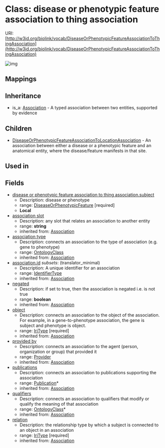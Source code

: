 # Class: disease or phenotypic feature association to thing association




URI: [http://w3id.org/biolink/vocab/DiseaseOrPhenotypicFeatureAssociationToThingAssociation](http://w3id.org/biolink/vocab/DiseaseOrPhenotypicFeatureAssociationToThingAssociation)

![img](http://yuml.me/diagram/nofunky;dir:TB/class/\[DiseaseOrPhenotypicFeatureAssociationToThingAssociation|id(i):identifier_type%20%3F;relation(i):iri_type;object(i):iri_type;negated(i):boolean%20%3F;association_slot(i):string%20%3F]-%20provided%20by(i)%20%3F>\[Provider],%20\[DiseaseOrPhenotypicFeatureAssociationToThingAssociation]-%20publications(i)%20*>\[Publication],%20\[DiseaseOrPhenotypicFeatureAssociationToThingAssociation]-%20qualifiers(i)%20*>\[OntologyClass],%20\[DiseaseOrPhenotypicFeatureAssociationToThingAssociation]-%20association%20type(i)%20%3F>\[OntologyClass],%20\[DiseaseOrPhenotypicFeatureAssociationToThingAssociation]-%20subject>\[DiseaseOrPhenotypicFeature],%20\[DiseaseOrPhenotypicFeatureAssociationToThingAssociation]^-\[DiseaseOrPhenotypicFeatureAssociationToLocationAssociation],%20\[Association]^-\[DiseaseOrPhenotypicFeatureAssociationToThingAssociation])
## Mappings

## Inheritance

 *  is_a: [Association](Association.md) - A typed association between two entities, supported by evidence
## Children

 * [DiseaseOrPhenotypicFeatureAssociationToLocationAssociation](DiseaseOrPhenotypicFeatureAssociationToLocationAssociation.md) - An association between either a disease or a phenotypic feature and an anatomical entity, where the disease/feature manifests in that site.
## Used in

## Fields

 * [disease or phenotypic feature association to thing association.subject](disease_or_phenotypic_feature_association_to_thing_association_subject.md)
    * Description: disease or phenotype
    * range: [DiseaseOrPhenotypicFeature](DiseaseOrPhenotypicFeature.md) [required]
    * __Local__
 * [association slot](association_slot.md)
    * Description: any slot that relates an association to another entity
    * range: **string**
    * inherited from: [Association](Association.md)
 * [association type](association_type.md)
    * Description: connects an association to the type of association (e.g. gene to phenotype)
    * range: [OntologyClass](OntologyClass.md)
    * inherited from: [Association](Association.md)
 * [association.id](association_id.md) *subsets*: (translator_minimal)
    * Description: A unique identifier for an association
    * range: [IdentifierType](IdentifierType.md)
    * inherited from: [Association](Association.md)
 * [negated](negated.md)
    * Description: if set to true, then the association is negated i.e. is not true
    * range: **boolean**
    * inherited from: [Association](Association.md)
 * [object](object.md)
    * Description: connects an association to the object of the association. For example, in a gene-to-phenotype association, the gene is subject and phenotype is object.
    * range: [IriType](IriType.md) [required]
    * inherited from: [Association](Association.md)
 * [provided by](provided_by.md)
    * Description: connects an association to the agent (person, organization or group) that provided it
    * range: [Provider](Provider.md)
    * inherited from: [Association](Association.md)
 * [publications](publications.md)
    * Description: connects an association to publications supporting the association
    * range: [Publication](Publication.md)*
    * inherited from: [Association](Association.md)
 * [qualifiers](qualifiers.md)
    * Description: connects an association to qualifiers that modify or qualify the meaning of that association
    * range: [OntologyClass](OntologyClass.md)*
    * inherited from: [Association](Association.md)
 * [relation](relation.md)
    * Description: the relationship type by which a subject is connected to an object in an association
    * range: [IriType](IriType.md) [required]
    * inherited from: [Association](Association.md)
